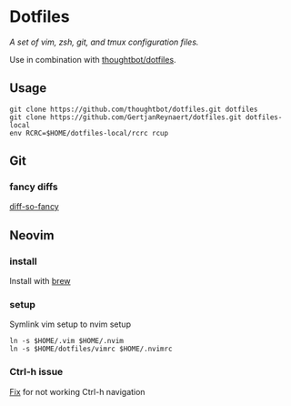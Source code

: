 Dotfiles
========

*A set of vim, zsh, git, and tmux configuration files.*

Use in combination with [thoughtbot/dotfiles](https://github.com/thoughtbot/dotfiles).

## Usage

```
git clone https://github.com/thoughtbot/dotfiles.git dotfiles
git clone https://github.com/GertjanReynaert/dotfiles.git dotfiles-local
env RCRC=$HOME/dotfiles-local/rcrc rcup
```

## Git

### fancy diffs

[diff-so-fancy](https://github.com/so-fancy/diff-so-fancy)

## Neovim

### install

Install with [brew](https://github.com/neovim/homebrew-neovim/blob/master/README.md)

### setup

Symlink vim setup to nvim setup

```
ln -s $HOME/.vim $HOME/.nvim
ln -s $HOME/dotfiles/vimrc $HOME/.nvimrc
```

### Ctrl-h issue

[Fix](https://github.com/neovim/neovim/issues/2048#issuecomment-78045837) for
not working Ctrl-h navigation
